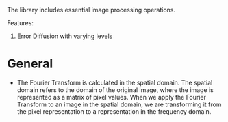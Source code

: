 The library includes essential image processing operations.

Features:
1. Error Diffusion with varying levels


# General
* The Fourier Transform is calculated in the spatial domain. The spatial domain refers to the domain of the original image, where the image is represented as a matrix of pixel values. When we apply the Fourier Transform to an image in the spatial domain, we are transforming it from the pixel representation to a representation in the frequency domain.
